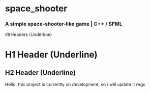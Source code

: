 # space_shooter

### A simple space-shooter-like game | C++ / SFML

##Headers (Underline)

H1 Header (Underline)
=============

H2 Header (Underline)
-------------

Hello, this project is currently on development, so i will update it regu
